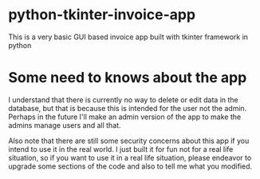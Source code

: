 # python-tkinter-invoice-app
This is a very basic GUI based invoice app built with tkinter framework in python

# Some need to knows about the app

I understand that there is currently no way to delete or edit data in the database, but that is because this is intended for the user not the admin. Perhaps in the future I'll make an admin version of the app to make the admins manage users and all that.

Also note that there are still some security concerns about this app if you intend to use it in the real world. I just built it for fun not for a real life situation, so if you want to use it in a real life situation, please endeavor to upgrade some sections of the code and also to tell me what you modified.
